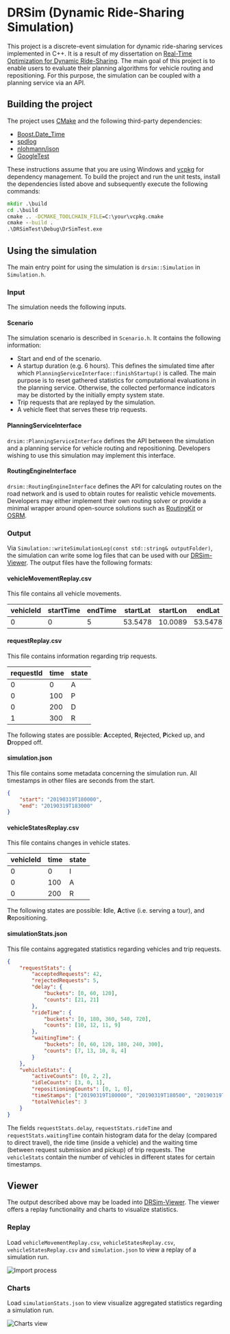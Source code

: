 # DRSim (**D**ynamic **R**ide-Sharing **Sim**ulation)
This project is a discrete-event simulation for dynamic ride-sharing services implemented in C++. It is a result of my dissertation on [Real-Time Optimization for Dynamic Ride-Sharing](https://doi.org/10.5445/IR/1000158636). The main goal of this project is to enable users to evaluate their planning algorithms for vehicle routing and repositioning. For this purpose, the simulation can be coupled with a planning service via an API.

## Building the project
The project uses [CMake](https://cmake.org/) and the following third-party dependencies:
- [Boost.Date_Time](https://www.boost.org/doc/libs/1_75_0/doc/html/date_time.html)
- [spdlog](https://github.com/gabime/spdlog)
- [nlohmann/json](https://github.com/nlohmann/json)
- [GoogleTest](https://github.com/google/googletest)

These instructions assume that you are using Windows and [vcpkg](https://github.com/microsoft/vcpkg) for dependency management. To build the project and run the unit tests, install the dependencies listed above and subsequently execute the following commands:

```bat
mkdir .\build
cd .\build
cmake .. -DCMAKE_TOOLCHAIN_FILE=C:\your\vcpkg.cmake 
cmake --build .
.\DRSimTest\Debug\DrSimTest.exe
```

## Using the simulation
The main entry point for using the simulation is `drsim::Simulation` in `Simulation.h`.

### Input
The simulation needs the following inputs.

#### Scenario
The simulation scenario is described in `Scenario.h`. It contains the following information:
- Start and end of the scenario.
- A startup duration (e.g. 6 hours). This defines the simulated time after which `PlanningServiceInterface::finishStartup()` is called. The main purpose is to reset gathered statistics for computational evaluations in the planning service. Otherwise, the collected performance indicators may be distorted by the initially empty system state.
- Trip requests that are replayed by the simulation.
- A vehicle fleet that serves these trip requests.

#### PlanningServiceInterface
`drsim::PlanningServiceInterface` defines the API between the simulation and a planning service for vehicle routing and repositioning. Developers wishing to use this simulation may implement this interface.

#### RoutingEngineInterface
`drsim::RoutingEngineInterface` defines the API for calculating routes on the road network and is used to obtain routes for realistic vehicle movements. Developers may either implement their own routing solver or provide a minimal wrapper around open-source solutions such as [RoutingKit](https://github.com/RoutingKit/RoutingKit) or [OSRM](https://github.com/Project-OSRM/osrm-backend).

### Output
Via `Simulation::writeSimulationLog(const std::string& outputFolder)`, the simulation can write some log files that can be used with our [DRSim-Viewer](). The output files have the following formats:

#### vehicleMovementReplay.csv
This file contains all vehicle movements.

| vehicleId | startTime | endTime | startLat | startLon | endLat | endLon |
|-----------|-----------|---------|----------|----------|--------|--------|
|0          |0          |5        |53.5478   |10.0089   |53.5478 |10.0089 |

#### requestReplay.csv
This file contains information regarding trip requests.

| requestId | time | state | 
|-----------|------|-------|
|0          |0     |A      |
|0          |100   |P      |
|0          |200   |D      |
|1          |300   |R      |

The following states are possible: **A**ccepted, **R**ejected, **P**icked up, and **D**ropped off.

#### simulation.json
This file contains some metadata concerning the simulation run. All timestamps in other files are seconds from the start.

```json
{
    "start": "20190319T180000",
    "end": "20190319T183000"
}
```

#### vehicleStatesReplay.csv
This file contains changes in vehicle states.

| vehicleId | time | state | 
|-----------|------|-------|
|0          |0     |I      |
|0          |100   |A      |
|0          |200   |R      |

The following states are possible: **I**dle, **A**ctive (i.e. serving a tour), and **R**epositioning.

#### simulationStats.json
This file contains aggregated statistics regarding vehicles and trip requests.

```json
{
    "requestStats": {
        "acceptedRequests": 42,
        "rejectedRequests": 5,
        "delay": {
            "buckets": [0, 60, 120],
            "counts": [21, 21]
        },
        "rideTime": {
            "buckets": [0, 180, 360, 540, 720],
            "counts": [10, 12, 11, 9]
        },
        "waitingTime": {
            "buckets": [0, 60, 120, 180, 240, 300],
            "counts": [7, 13, 10, 8, 4]
        }
    },
    "vehicleStats": {
        "activeCounts": [0, 2, 2],
        "idleCounts": [3, 0, 1],
        "repositioningCounts": [0, 1, 0],
        "timeStamps": ["20190319T180000", "20190319T180500", "20190319T181000"],
        "totalVehicles": 3
    }
}
```
The fields `requestStats.delay`, `requestStats.rideTime` and `requestStats.waitingTime` contain histogram data for the delay (compared to direct travel), the ride time (inside a vehicle) and the waiting time (between request submission and pickup) of trip requests. The `vehicleStats` contain the number of vehicles in different states for certain timestamps.

## Viewer
The output described above may be loaded into [DRSim-Viewer](https://github.com/martin-pouls/DRSim-Viewer). The viewer offers a replay functionality and charts to visualize statistics.

### Replay
Load `vehicleMovementReplay.csv`, `vehicleStatesReplay.csv`, `vehicleStatesReplay.csv` and `simulation.json` to view a replay of a simulation run.

![Import process](https://i.imgur.com/DAccDWT.gif)

### Charts
Load `simulationStats.json` to view visualize aggregated statistics regarding a simulation run.

![Charts view](https://i.imgur.com/REvYcDF.png)